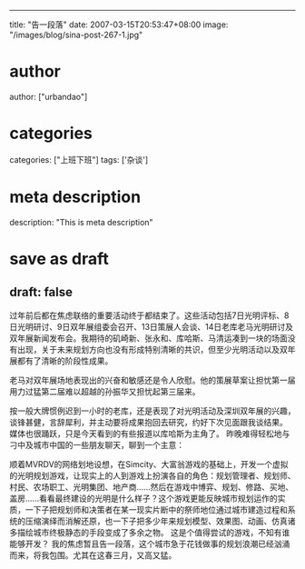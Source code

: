 
---
title: "告一段落"
date: 2007-03-15T20:53:47+08:00
image: "/images/blog/sina-post-267-1.jpg"
# author
author: ["urbandao"]
# categories
categories: ["上班下班"]
tags: ['杂谈']
# meta description
description: "This is meta description"
# save as draft
draft: false
---

过年前后都在焦虑联络的重要活动终于都结束了。这些活动包括7日光明评标、8日光明研讨、9日双年展组委会召开、13日策展人会谈、14日老库老马光明研讨及双年展新闻发布会。我期待的矶崎新、张永和、库哈斯、马清运凑到一块的场面没有出现，关于未来规划方向也没有形成特别清晰的共识，但至少光明活动以及双年展都有了清晰的阶段性成果。

老马对双年展场地表现出的兴奋和敏感还是令人欣慰。他的策展草案让担忧第一届用力过猛第二届难以超越的孙振华又担忧起第三届来。

按一般大牌惯例迟到一小时的老库，还是表现了对光明活动及深圳双年展的兴趣，谈锋甚健，言辞犀利，并主动要将成果抱回去研究，约好下次见面跟我谈结果。
媒体也很踊跃，只是今天看到的有些报道以库哈斯为主角了。
昨晚难得轻松地与刁中及城市中国的一些朋友聊天，聊到一个主意：

顺着MVRDV的网络划地设想，在Simcity、大富翁游戏的基础上，开发一个虚拟的光明规划游戏，让现实上的人到游戏上扮演各自的角色：规划管理者、规划师、村民、农场职工、光明集团、地产商......然后在游戏中博弈、规划、修路、买地、盖房......看看最终建设的光明是什么样子？这个游戏更能反映城市规划运作的实质，一下子把规划师和决策者在某一现实片断中的祭师地位通过城市建造过程和系统的压缩演绎而消解还原，也一下子把多少年来规划模型、效果图、动画、仿真诸多描绘城市终极静态的手段变成了多余之物。
这是个值得尝试的游戏，不知有谁能够开发？
我的焦虑暂且告一段落，这个城市急于花钱做事的规划浪潮已经汹涌而来，将我包围。尤其在这春三月，又高又猛。
